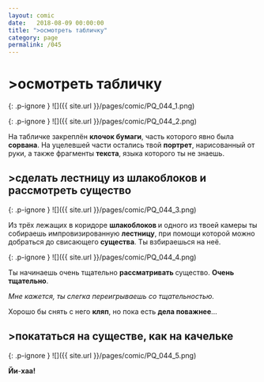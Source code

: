 ```yaml
---
layout: comic
date:   2018-08-09 00:00:00 
title: ">осмотреть табличку"
category: page
permalink: /045
---
```

# >осмотреть табличку

{: .p-ignore }
![]({{ site.url }}/pages/comic/PQ_044_1.png)

{: .p-ignore }
![]({{ site.url }}/pages/comic/PQ_044_2.png)

На табличке закреплён <strong>клочок бумаги</strong>, часть которого явно была <strong>сорвана</strong>. На уцелевшей части остались твой <strong>портрет</strong>, нарисованный от руки, а также фрагменты <strong>текста</strong>, языка которого ты не знаешь.

## >сделать лестницу из шлакоблоков и рассмотреть существо

{: .p-ignore }
![]({{ site.url }}/pages/comic/PQ_044_3.png)

Из трёх лежащих в коридоре <strong>шлакоблоков </strong>и одного из твоей камеры ты собираешь импровизированную <strong>лестницу</strong>, при помощи которой можно добраться до свисающего <strong>существа</strong>. Ты взбираешься на неё.

{: .p-ignore }
![]({{ site.url }}/pages/comic/PQ_044_4.png)

Ты начинаешь очень тщательно <strong>рассматривать </strong>существо. <strong>Очень тщательно</strong>.

<em>Мне кажется, ты слегка переигрываешь со тщательностью.</em>

Хорошо бы снять с него <strong>кляп</strong>, но пока есть <strong>дела поважнее</strong>…

## >покататься на существе, как на качельке

{: .p-ignore }
![]({{ site.url }}/pages/comic/PQ_044_5.png)

<strong>Йи</strong>-<strong>хаа!</strong>
